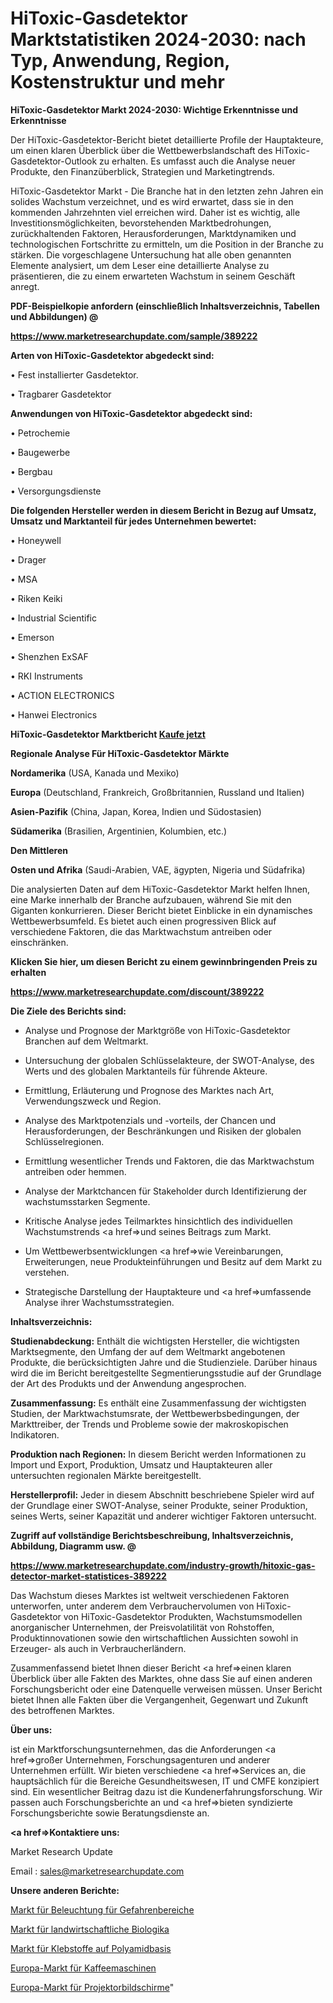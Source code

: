 # HiToxic-Gasdetektor Marktstatistiken 2024-2030: nach Typ, Anwendung, Region, Kostenstruktur und mehr

<strong>HiToxic-Gasdetektor Markt 2024-2030: Wichtige Erkenntnisse und Erkenntnisse</strong>

Der HiToxic-Gasdetektor-Bericht bietet detaillierte Profile der Hauptakteure, um einen klaren Überblick über die Wettbewerbslandschaft des HiToxic-Gasdetektor-Outlook zu erhalten. Es umfasst auch die Analyse neuer Produkte, den Finanzüberblick, Strategien und Marketingtrends.

HiToxic-Gasdetektor Markt - Die Branche hat in den letzten zehn Jahren ein solides Wachstum verzeichnet, und es wird erwartet, dass sie in den kommenden Jahrzehnten viel erreichen wird. Daher ist es wichtig, alle Investitionsmöglichkeiten, bevorstehenden Marktbedrohungen, zurückhaltenden Faktoren, Herausforderungen, Marktdynamiken und technologischen Fortschritte zu ermitteln, um die Position in der Branche zu stärken. Die vorgeschlagene Untersuchung hat alle oben genannten Elemente analysiert, um dem Leser eine detaillierte Analyse zu präsentieren, die zu einem erwarteten Wachstum in seinem Geschäft anregt.



<strong><b>PDF-Beispielkopie anfordern (einschließlich Inhaltsverzeichnis, Tabellen und Abbildungen) @ </b></strong>

<strong><a href=https://www.marketresearchupdate.com/sample/389222>

<strong>https://www.marketresearchupdate.com/sample/389222</u></a></strong></strong>



<strong>Arten von HiToxic-Gasdetektor abgedeckt sind:</strong>

• Fest installierter Gasdetektor.

• Tragbarer Gasdetektor



<strong>Anwendungen von HiToxic-Gasdetektor abgedeckt sind:</strong>

• Petrochemie

• Baugewerbe

• Bergbau

• Versorgungsdienste



<strong>Die folgenden Hersteller werden in diesem Bericht in Bezug auf Umsatz, Umsatz und Marktanteil für jedes Unternehmen bewertet:</strong>

• Honeywell

• Drager

• MSA

• Riken Keiki

• Industrial Scientific

• Emerson

• Shenzhen ExSAF

• RKI Instruments

• ACTION ELECTRONICS

• Hanwei Electronics



<strong>HiToxic-Gasdetektor Marktbericht <a href=https://www.marketresearchupdate.com/buynow/389222>Kaufe jetzt</a></strong>



<strong>Regionale Analyse Für HiToxic-Gasdetektor Märkte</strong>



<strong>Nordamerika</strong> (USA, Kanada und Mexiko)



<strong>Europa</strong> (Deutschland, Frankreich, Großbritannien, Russland und Italien)



<strong>Asien-Pazifik</strong> (China, Japan, Korea, Indien und Südostasien)



<strong>Südamerika</strong> (Brasilien, Argentinien, Kolumbien, etc.)



<strong>Den Mittleren</strong> 

<strong>Osten und Afrika</strong> (Saudi-Arabien, VAE, ägypten, Nigeria und Südafrika)

Die analysierten Daten auf dem HiToxic-Gasdetektor Markt helfen Ihnen, eine Marke innerhalb der Branche aufzubauen, während Sie mit den Giganten konkurrieren. Dieser Bericht bietet Einblicke in ein dynamisches Wettbewerbsumfeld. Es bietet auch einen progressiven Blick auf verschiedene Faktoren, die das Marktwachstum antreiben oder einschränken.



<strong>Klicken Sie hier, um diesen Bericht zu einem gewinnbringenden Preis zu erhalten
</strong>

<strong><a href=https://www.marketresearchupdate.com/discount/389222>https://www.marketresearchupdate.com/discount/389222</b></u></strong></a>



<strong>Die Ziele des Berichts sind:</strong>

- Analyse und Prognose der Marktgröße von HiToxic-Gasdetektor Branchen auf dem Weltmarkt.

- Untersuchung der globalen Schlüsselakteure, der SWOT-Analyse, des Werts und des globalen Marktanteils für führende Akteure.

- Ermittlung, Erläuterung und Prognose des Marktes nach Art, Verwendungszweck und Region.

- Analyse des Marktpotenzials und -vorteils, der Chancen und Herausforderungen, der Beschränkungen und Risiken der globalen Schlüsselregionen.

- Ermittlung wesentlicher Trends und Faktoren, die das Marktwachstum antreiben oder hemmen.

- Analyse der Marktchancen für Stakeholder durch Identifizierung der wachstumsstarken Segmente.

- Kritische Analyse jedes Teilmarktes hinsichtlich des individuellen Wachstumstrends <a href=>und</a> seines Beitrags zum Markt.

- Um Wettbewerbsentwicklungen <a href=>wie</a> Vereinbarungen, Erweiterungen, neue Produkteinführungen und Besitz auf dem Markt zu verstehen.

- Strategische Darstellung der Hauptakteure und <a href=>umfas</a>sende Analyse ihrer Wachstumsstrategien.



<strong>Inhaltsverzeichnis:</strong>



<strong>Studienabdeckung:</strong> Enthält die wichtigsten Hersteller, die wichtigsten Marktsegmente, den Umfang der auf dem Weltmarkt angebotenen Produkte, die berücksichtigten Jahre und die Studienziele. Darüber hinaus wird die im Bericht bereitgestellte Segmentierungsstudie auf der Grundlage der Art des Produkts und der Anwendung angesprochen.



<strong>Zusammenfassung:</strong> Es enthält eine Zusammenfassung der wichtigsten Studien, der Marktwachstumsrate, der Wettbewerbsbedingungen, der Markttreiber, der Trends und Probleme sowie der makroskopischen Indikatoren.



<strong>Produktion nach Regionen:</strong> In diesem Bericht werden Informationen zu Import und Export, Produktion, Umsatz und Hauptakteuren aller untersuchten regionalen Märkte bereitgestellt.



<strong>Herstellerprofil:</strong> Jeder in diesem Abschnitt beschriebene Spieler wird auf der Grundlage einer SWOT-Analyse, seiner Produkte, seiner Produktion, seines Werts, seiner Kapazität und anderer wichtiger Faktoren untersucht.



<strong><b>Zugriff auf vollständige Berichtsbeschreibung, Inhaltsverzeichnis, Abbildung, Diagramm usw. @ </b></strong>

<strong><a href=https://www.marketresearchupdate.com/industry-growth/hitoxic-gas-detector-market-statistices-389222>https://www.marketresearchupdate.com/industry-growth/hitoxic-gas-detector-market-statistices-389222</a></strong>

Das Wachstum dieses Marktes ist weltweit verschiedenen Faktoren unterworfen, unter anderem dem Verbrauchervolumen von HiToxic-Gasdetektor von HiToxic-Gasdetektor Produkten, Wachstumsmodellen anorganischer Unternehmen, der Preisvolatilität von Rohstoffen, Produktinnovationen sowie den wirtschaftlichen Aussichten sowohl in Erzeuger- als auch in Verbraucherländern.

Zusammenfassend bietet Ihnen dieser Bericht <a href=>einen</a> klaren Überblick über alle Fakten des Marktes, ohne dass Sie auf einen anderen Forschungsbericht oder eine Datenquelle verweisen müssen. Unser Bericht bietet Ihnen alle Fakten über die Vergangenheit, Gegenwart und Zukunft des betroffenen Marktes.



<strong>Über uns:</strong>

 ist ein Marktforschungsunternehmen, das die Anforderungen <a href=>großer</a> Unternehmen, Forschungsagenturen und anderer Unternehmen erfüllt. Wir bieten verschiedene <a href=>Services</a> an, die hauptsächlich für die Bereiche Gesundheitswesen, IT und CMFE konzipiert sind. Ein wesentlicher Beitrag dazu ist die Kundenerfahrungsforschung. Wir passen auch Forschungsberichte an und <a href=>bieten</a> syndizierte Forschungsberichte sowie Beratungsdienste an.



<strong><a href=>Kontaktiere uns:</a></strong>

Market Research Update

Email : sales@marketresearchupdate.com



<strong>Unsere anderen Berichte:</strong>

<a href=https://www.linkedin.com/pulse/hazardous-location-lighting-market-analyzing>Markt für Beleuchtung für Gefahrenbereiche</a>

<a href=https://www.linkedin.com/pulse/agricultural-biologicals-market-2023-remarking>Markt für landwirtschaftliche Biologika</a>

<a href=https://www.linkedin.com/pulse/polyamide-based-adhesive-market-report-2023-top-company>Markt für Klebstoffe auf Polyamidbasis</a>

<a href=https://www.linkedin.com/pulse/europe-coffee-machines-market-2023-2030-coverage>Europa-Markt für Kaffeemaschinen</a>

<a href=https://www.linkedin.com/pulse/europe-projector-screen-market-2023-size-share>Europa-Markt für Projektorbildschirme</a>"

